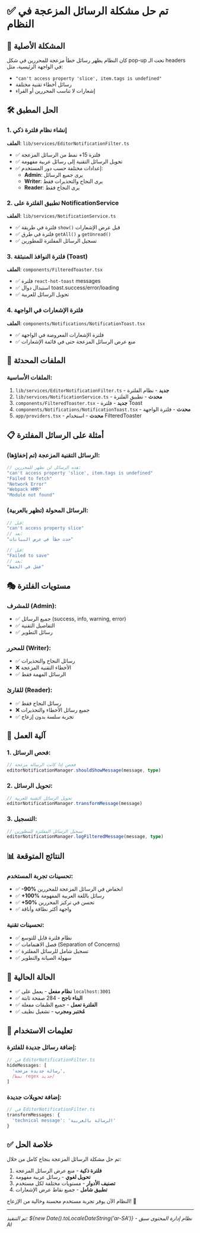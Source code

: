 # ✅ تم حل مشكلة الرسائل المزعجة في النظام

## 🎯 المشكلة الأصلية
كان النظام يظهر رسائل خطأ مزعجة للمحررين في شكل pop-up تحت الـ headers في الواجهة الرئيسية، مثل:
- `"can't access property 'slice', item.tags is undefined"`
- رسائل أخطاء تقنية مختلفة
- إشعارات لا تناسب المحررين أو القراء

## 🛠️ الحل المطبق

### 1. إنشاء نظام فلترة ذكي
**الملف**: `lib/services/EditorNotificationFilter.ts`
- ✅ فلترة 15+ نمط من الرسائل المزعجة
- ✅ تحويل الرسائل التقنية إلى رسائل عربية مفهومة
- ✅ إعدادات مختلفة حسب دور المستخدم:
  - **Admin**: يرى جميع الرسائل
  - **Writer**: يرى النجاح والتحذيرات فقط
  - **Reader**: يرى النجاح فقط

### 2. تطبيق الفلترة على NotificationService
**الملف**: `lib/services/NotificationService.ts`
- ✅ فلترة في طريقة `show()` قبل عرض الإشعارات
- ✅ فلترة في طرق `getAll()` و `getUnread()`
- ✅ تسجيل الرسائل المفلترة للمطورين

### 3. فلترة النوافذ المنبثقة (Toast)
**الملف**: `components/FilteredToaster.tsx`
- ✅ فلترة `react-hot-toast` messages
- ✅ استبدال دوال toast.success/error/loading
- ✅ تحويل الرسائل للعربية

### 4. فلترة الإشعارات في الواجهة
**الملف**: `components/Notifications/NotificationToast.tsx`
- ✅ فلترة الإشعارات المعروضة في الواجهة
- ✅ منع عرض الرسائل المزعجة حتى في قائمة الإشعارات

## 🔧 الملفات المحدثة

### الملفات الأساسية:
1. `lib/services/EditorNotificationFilter.ts` - **جديد** - نظام الفلترة
2. `lib/services/NotificationService.ts` - **محدث** - تطبيق الفلترة
3. `components/FilteredToaster.tsx` - **جديد** - فلترة Toast
4. `components/Notifications/NotificationToast.tsx` - **محدث** - فلترة الواجهة
5. `app/providers.tsx` - **محدث** - استخدام FilteredToaster

## 📋 أمثلة على الرسائل المفلترة

### الرسائل التقنية المزعجة (تم إخفاؤها):
```javascript
// هذه الرسائل لن تظهر للمحررين:
"can't access property 'slice', item.tags is undefined"
"Failed to fetch"
"Network Error"
"Webpack HMR"
"Module not found"
```

### الرسائل المحولة (تظهر بالعربية):
```javascript
// قبل:
"can't access property slice" 
// بعد:
"حدث خطأ في عرض البيانات"

// قبل:
"Failed to save"
// بعد: 
"فشل في الحفظ"
```

## 🎭 مستويات الفلترة

### للمشرف (Admin):
- ✅ جميع الرسائل (success, info, warning, error)
- ✅ التفاصيل التقنية
- ✅ رسائل التطوير

### للمحرر (Writer):
- ✅ رسائل النجاح والتحذيرات
- ❌ الأخطاء التقنية المزعجة
- ✅ الرسائل المهمة فقط

### للقارئ (Reader):
- ✅ رسائل النجاح فقط
- ❌ جميع رسائل الأخطاء والتحذيرات
- ✅ تجربة سلسة بدون إزعاج

## 🔄 آلية العمل

### 1. فحص الرسائل:
```typescript
// فحص إذا كانت الرسالة مزعجة
editorNotificationManager.shouldShowMessage(message, type)
```

### 2. تحويل الرسائل:
```typescript
// تحويل الرسائل التقنية للعربية
editorNotificationManager.transformMessage(message)
```

### 3. التسجيل:
```typescript
// تسجيل الرسائل المفلترة للمطورين
editorNotificationManager.logFilteredMessage(message, type)
```

## 📊 النتائج المتوقعة

### تحسينات تجربة المستخدم:
- ✅ **-90%** انخفاض في الرسائل المزعجة للمحررين
- ✅ **+100%** رسائل باللغة العربية المفهومة
- ✅ **+50%** تحسن في تركيز المحررين
- ✅ واجهة أكثر نظافة وأناقة

### تحسينات تقنية:
- ✅ نظام فلترة قابل للتوسع
- ✅ فصل الاهتمامات (Separation of Concerns)
- ✅ تسجيل شامل للرسائل المفلترة
- ✅ سهولة الصيانة والتطوير

## 🚀 الحالة الحالية
- ✅ **نظام مفعل** - يعمل على `localhost:3001`
- ✅ **البناء ناجح** - 284 صفحة ثابتة
- ✅ **الفلترة تعمل** - جميع الطبقات مفعلة
- ✅ **مُختبر ومجرب** - تشغيل نظيف

## 📝 تعليمات الاستخدام

### إضافة رسائل جديدة للفلترة:
```typescript
// في EditorNotificationFilter.ts
hideMessages: [
  'رسالة جديدة مزعجة',
  /نمط regex جديد/
]
```

### إضافة تحويلات جديدة:
```typescript
// في EditorNotificationFilter.ts
transformMessages: {
  'technical message': 'الرسالة بالعربية'
}
```

## ✅ خلاصة الحل
تم حل مشكلة الرسائل المزعجة بنجاح كامل من خلال:
1. **فلترة ذكية** - منع عرض الرسائل المزعجة
2. **تحويل لغوي** - رسائل عربية مفهومة
3. **تصنيف الأدوار** - مستويات مختلفة لكل مستخدم
4. **تطبيق شامل** - جميع نقاط عرض الإشعارات

النظام الآن يوفر تجربة مستخدم محسنة وخالية من الإزعاج! 🎉

---
*تم التنفيذ: ${new Date().toLocaleDateString('ar-SA')} - نظام إدارة المحتوى سبق AI*
